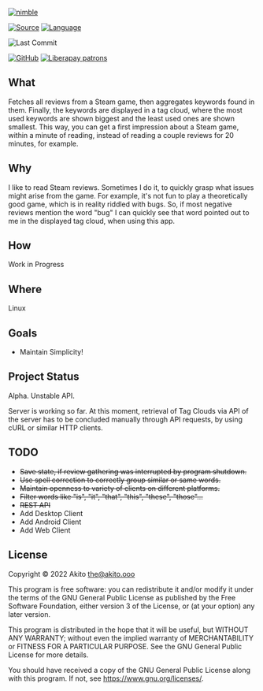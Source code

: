 [![nimble](https://raw.githubusercontent.com/yglukhov/nimble-tag/master/nimble.png)](https://nimble.directory/pkg/steamreviewessentialiser)

[![Source](https://img.shields.io/badge/project-source-2a2f33?style=plastic)](https://github.com/theAkito/steamreviewessentialiser)
[![Language](https://img.shields.io/badge/language-Nim-orange.svg?style=plastic)](https://nim-lang.org/)

![Last Commit](https://img.shields.io/github/last-commit/theAkito/steamreviewessentialiser?style=plastic)

[![GitHub](https://img.shields.io/badge/license-GPL--3.0-informational?style=plastic)](https://www.gnu.org/licenses/gpl-3.0.txt)
[![Liberapay patrons](https://img.shields.io/liberapay/patrons/Akito?style=plastic)](https://liberapay.com/Akito/)

## What
Fetches all reviews from a Steam game, then aggregates keywords found in them. Finally, the keywords are displayed in a tag cloud, where the most used keywords are shown biggest and the least used ones are shown smallest.
This way, you can get a first impression about a Steam game, within a minute of reading, instead of reading a couple reviews for 20 minutes, for example.

## Why
I like to read Steam reviews. Sometimes I do it, to quickly grasp what issues might arise from the game. For example, it's not fun to play a theoretically good game, which is in reality riddled with bugs.
So, if most negative reviews mention the word "bug" I can quickly see that word pointed out to me in the displayed tag cloud, when using this app.

## How
Work in Progress

## Where
Linux

## Goals
* Maintain Simplicity!

## Project Status
Alpha. Unstable API.

Server is working so far.
At this moment, retrieval of Tag Clouds via API of the server has to be concluded manually through API requests, by using cURL or similar HTTP clients.

## TODO
* ~~Save state, if review gathering was interrupted by program shutdown.~~
* ~~Use spell correction to correctly group similar or same words.~~
* ~~Maintain openness to variety of clients on different platforms.~~
* ~~Filter words like "is", "it", "that", "this", "these", "those"...~~
* ~~REST API~~
* Add Desktop Client
* Add Android Client
* Add Web Client

## License
Copyright © 2022  Akito <the@akito.ooo>

This program is free software: you can redistribute it and/or modify
it under the terms of the GNU General Public License as published by
the Free Software Foundation, either version 3 of the License, or
(at your option) any later version.

This program is distributed in the hope that it will be useful,
but WITHOUT ANY WARRANTY; without even the implied warranty of
MERCHANTABILITY or FITNESS FOR A PARTICULAR PURPOSE.  See the
GNU General Public License for more details.

You should have received a copy of the GNU General Public License
along with this program.  If not, see <https://www.gnu.org/licenses/>.